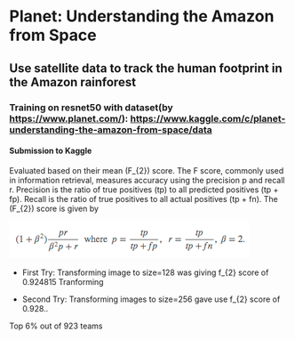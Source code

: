 # Planet: Understanding the Amazon from Space

## Use satellite data to track the human footprint in the Amazon rainforest

### Training on resnet50 with dataset(by https://www.planet.com/): https://www.kaggle.com/c/planet-understanding-the-amazon-from-space/data

#### Submission to Kaggle

Evaluated based on their mean (F_{2}) score. The F score, commonly used in information retrieval, measures accuracy using the precision p and recall r. Precision is the ratio of true positives (tp) to all predicted positives (tp + fp). Recall is the ratio of true positives to all actual positives (tp + fn). The (F_{2}) score is given by

![](f2_score.png)

* First Try:
Transforming image to size=128 was giving f_{2} score of 0.924815
Tranforming 

* Second Try:
Transforming images to size=256 gave use f_{2} score of 0.928..

Top 6% out of 923 teams